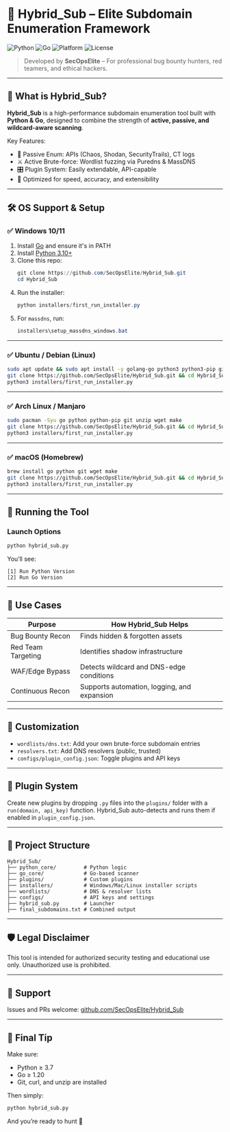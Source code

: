 
# 🚀 Hybrid_Sub – Elite Subdomain Enumeration Framework

![Python](https://img.shields.io/badge/python-3.7+-blue.svg)
![Go](https://img.shields.io/badge/go-1.20+-lightblue.svg)
![Platform](https://img.shields.io/badge/platform-Windows%20%7C%20Linux%20%7C%20macOS-green)
![License](https://img.shields.io/badge/license-MIT-brightgreen)

> Developed by **SecOpsElite** – For professional bug bounty hunters, red teamers, and ethical hackers.

---

## 🧠 What is Hybrid_Sub?

**Hybrid_Sub** is a high-performance subdomain enumeration tool built with **Python & Go**, designed to combine the strength of **active, passive, and wildcard-aware scanning**.

Key Features:
- 🔎 Passive Enum: APIs (Chaos, Shodan, SecurityTrails), CT logs
- ⚔️ Active Brute-force: Wordlist fuzzing via Puredns & MassDNS
- 🎛 Plugin System: Easily extendable, API-capable
- 🎯 Optimized for speed, accuracy, and extensibility

---

## 🛠 OS Support & Setup

### ✅ Windows 10/11
1. Install [Go](https://go.dev/dl/) and ensure it's in PATH
2. Install [Python 3.10+](https://www.python.org/downloads/windows/)
3. Clone this repo:
   ```powershell
   git clone https://github.com/SecOpsElite/Hybrid_Sub.git
   cd Hybrid_Sub
   ```
4. Run the installer:
   ```powershell
   python installers/first_run_installer.py
   ```
5. For `massdns`, run:
   ```powershell
   installers\setup_massdns_windows.bat
   ```

---

### ✅ Ubuntu / Debian (Linux)
```bash
sudo apt update && sudo apt install -y golang-go python3 python3-pip git wget unzip make
git clone https://github.com/SecOpsElite/Hybrid_Sub.git && cd Hybrid_Sub
python3 installers/first_run_installer.py
```

---

### ✅ Arch Linux / Manjaro
```bash
sudo pacman -Syu go python python-pip git unzip wget make
git clone https://github.com/SecOpsElite/Hybrid_Sub.git && cd Hybrid_Sub
python3 installers/first_run_installer.py
```

---

### ✅ macOS (Homebrew)
```bash
brew install go python git wget make
git clone https://github.com/SecOpsElite/Hybrid_Sub.git && cd Hybrid_Sub
python3 installers/first_run_installer.py
```

---

## 🚀 Running the Tool

### Launch Options
```bash
python hybrid_sub.py
```

You’ll see:
```
[1] Run Python Version
[2] Run Go Version
```

---

## 🧪 Use Cases

| Purpose                 | How Hybrid_Sub Helps                        |
|------------------------|---------------------------------------------|
| Bug Bounty Recon       | Finds hidden & forgotten assets             |
| Red Team Targeting     | Identifies shadow infrastructure            |
| WAF/Edge Bypass        | Detects wildcard and DNS-edge conditions    |
| Continuous Recon       | Supports automation, logging, and expansion |

---

## 🔧 Customization

- `wordlists/dns.txt`: Add your own brute-force subdomain entries
- `resolvers.txt`: Add DNS resolvers (public, trusted)
- `configs/plugin_config.json`: Toggle plugins and API keys

---

## 🔌 Plugin System

Create new plugins by dropping `.py` files into the `plugins/` folder with a `run(domain, api_key)` function. Hybrid_Sub auto-detects and runs them if enabled in `plugin_config.json`.

---

## 📂 Project Structure

```
Hybrid_Sub/
├── python_core/         # Python logic
├── go_core/             # Go-based scanner
├── plugins/             # Custom plugins
├── installers/          # Windows/Mac/Linux installer scripts
├── wordlists/           # DNS & resolver lists
├── configs/             # API keys and settings
├── hybrid_sub.py        # Launcher
├── final_subdomains.txt # Combined output
```

---

## 🛡 Legal Disclaimer

This tool is intended for authorized security testing and educational use only. Unauthorized use is prohibited.

---

## 💬 Support

Issues and PRs welcome: [github.com/SecOpsElite/Hybrid_Sub](https://github.com/SecOpsElite/Hybrid_Sub)

---

## 📌 Final Tip

Make sure:
- Python ≥ 3.7
- Go ≥ 1.20
- Git, curl, and unzip are installed

Then simply:
```bash
python hybrid_sub.py
```
And you’re ready to hunt 🎯
